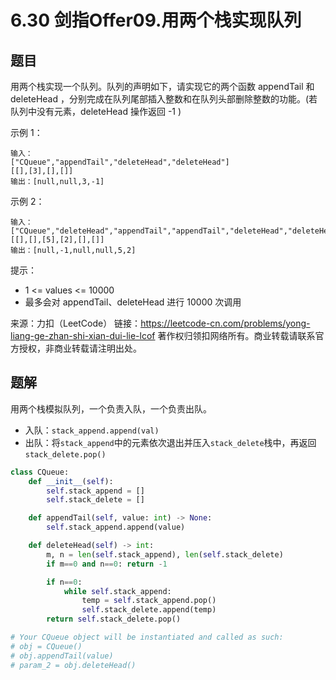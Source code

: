 # 6.30 剑指Offer09.用两个栈实现队列

## 题目
用两个栈实现一个队列。队列的声明如下，请实现它的两个函数 appendTail 和 deleteHead ，分别完成在队列尾部插入整数和在队列头部删除整数的功能。(若队列中没有元素，deleteHead 操作返回 -1 )

示例 1：
```
输入：
["CQueue","appendTail","deleteHead","deleteHead"]
[[],[3],[],[]]
输出：[null,null,3,-1]
```
示例 2：
```
输入：
["CQueue","deleteHead","appendTail","appendTail","deleteHead","deleteHead"]
[[],[],[5],[2],[],[]]
输出：[null,-1,null,null,5,2]
```
提示：
- 1 <= values <= 10000
- 最多会对 appendTail、deleteHead 进行 10000 次调用

来源：力扣（LeetCode）
链接：https://leetcode-cn.com/problems/yong-liang-ge-zhan-shi-xian-dui-lie-lcof
著作权归领扣网络所有。商业转载请联系官方授权，非商业转载请注明出处。


## 题解
用两个栈模拟队列，一个负责入队，一个负责出队。
- 入队：`stack_append.append(val)`
- 出队：将`stack_append`中的元素依次退出并压入`stack_delete`栈中，再返回`stack_delete.pop()`

```python
class CQueue:
    def __init__(self):
        self.stack_append = []
        self.stack_delete = []

    def appendTail(self, value: int) -> None:
        self.stack_append.append(value)

    def deleteHead(self) -> int:
        m, n = len(self.stack_append), len(self.stack_delete)
        if m==0 and n==0: return -1

        if n==0:
            while self.stack_append:
                temp = self.stack_append.pop()
                self.stack_delete.append(temp)
        return self.stack_delete.pop()

# Your CQueue object will be instantiated and called as such:
# obj = CQueue()
# obj.appendTail(value)
# param_2 = obj.deleteHead()
```


